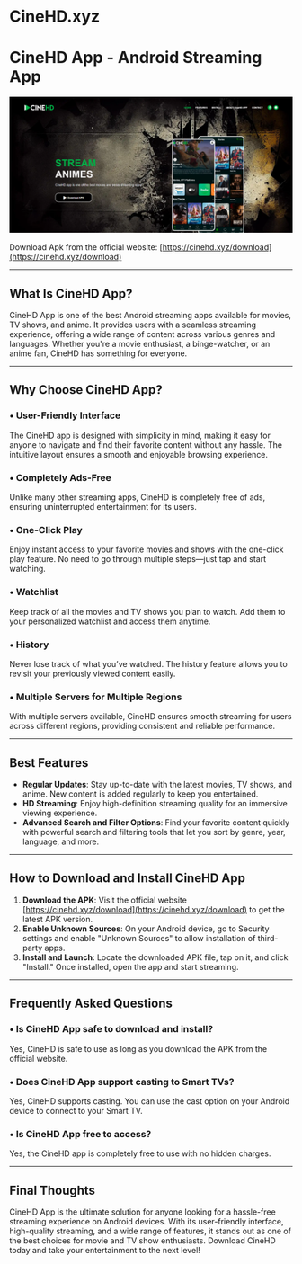 # CineHD.xyz

# **CineHD App - Android Streaming App**

![Screenshot of CineHD App](cinehd.png)

Download Apk from the official website: [https://cinehd.xyz/download](https://cinehd.xyz/download)

---

## **What Is CineHD App?**
CineHD App is one of the best Android streaming apps available for movies, TV shows, and anime. It provides users with a seamless streaming experience, offering a wide range of content across various genres and languages. Whether you're a movie enthusiast, a binge-watcher, or an anime fan, CineHD has something for everyone.

---

## **Why Choose CineHD App?**

### • **User-Friendly Interface**
The CineHD app is designed with simplicity in mind, making it easy for anyone to navigate and find their favorite content without any hassle. The intuitive layout ensures a smooth and enjoyable browsing experience.

### • **Completely Ads-Free**
Unlike many other streaming apps, CineHD is completely free of ads, ensuring uninterrupted entertainment for its users.

### • **One-Click Play**
Enjoy instant access to your favorite movies and shows with the one-click play feature. No need to go through multiple steps—just tap and start watching.

### • **Watchlist**
Keep track of all the movies and TV shows you plan to watch. Add them to your personalized watchlist and access them anytime.

### • **History**
Never lose track of what you’ve watched. The history feature allows you to revisit your previously viewed content easily.

### • **Multiple Servers for Multiple Regions**
With multiple servers available, CineHD ensures smooth streaming for users across different regions, providing consistent and reliable performance.

---

## **Best Features**

- **Regular Updates**: Stay up-to-date with the latest movies, TV shows, and anime. New content is added regularly to keep you entertained.
- **HD Streaming**: Enjoy high-definition streaming quality for an immersive viewing experience.
- **Advanced Search and Filter Options**: Find your favorite content quickly with powerful search and filtering tools that let you sort by genre, year, language, and more.

---

## **How to Download and Install CineHD App**

1. **Download the APK**: Visit the official website [https://cinehd.xyz/download](https://cinehd.xyz/download) to get the latest APK version.
2. **Enable Unknown Sources**: On your Android device, go to Security settings and enable "Unknown Sources" to allow installation of third-party apps.
3. **Install and Launch**: Locate the downloaded APK file, tap on it, and click "Install." Once installed, open the app and start streaming.

---

## **Frequently Asked Questions**

### • **Is CineHD App safe to download and install?**
Yes, CineHD is safe to use as long as you download the APK from the official website.

### • **Does CineHD App support casting to Smart TVs?**
Yes, CineHD supports casting. You can use the cast option on your Android device to connect to your Smart TV.

### • **Is CineHD App free to access?**
Yes, the CineHD app is completely free to use with no hidden charges.

---

## **Final Thoughts**
CineHD App is the ultimate solution for anyone looking for a hassle-free streaming experience on Android devices. With its user-friendly interface, high-quality streaming, and a wide range of features, it stands out as one of the best choices for movie and TV show enthusiasts. Download CineHD today and take your entertainment to the next level!

